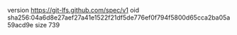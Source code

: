 version https://git-lfs.github.com/spec/v1
oid sha256:04a6d8e27aef27a41e1522f21df5de776ef0f794f5800d65cca2ba05a59acd9e
size 739
